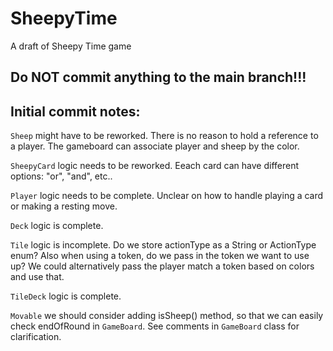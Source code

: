 # SheepyTime
A draft of Sheepy Time game

## Do NOT commit anything to the main branch!!!

## Initial commit notes:

`Sheep` might have to be reworked. There is no reason to hold a reference to a player. The gameboard can associate player and sheep by the color.

`SheepyCard` logic needs to be reworked. Eeach card can have different options: "or", "and", etc..

`Player` logic needs to be complete. Unclear on how to handle playing a card or making a resting move. 

`Deck` logic is complete.

`Tile` logic is incomplete. Do we store actionType as a String or ActionType enum? Also when using a token, do we pass in the token we want to use up? We could alternatively pass the player match a token based on colors and use that.

`TileDeck` logic is complete.

`Movable` we should consider adding isSheep() method, so that we can easily check endOfRound in `GameBoard`. See comments in `GameBoard` class for clarification.
